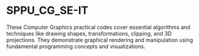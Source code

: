 # SPPU_CG_SE-IT
These Computer Graphics practical codes cover essential algorithms and techniques like drawing shapes, transformations, clipping, and 3D projections. They demonstrate graphical rendering and manipulation using fundamental programming concepts and visualizations.
